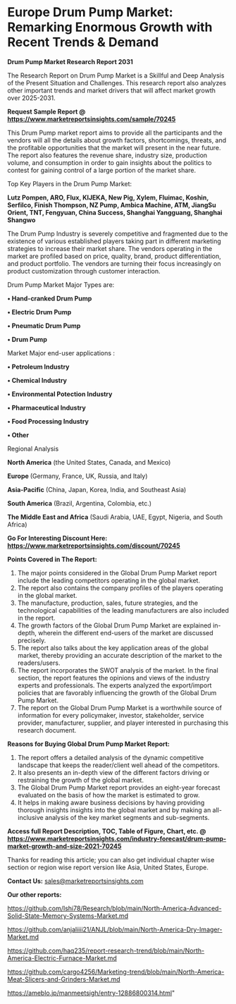 # Europe Drum Pump Market: Remarking Enormous Growth with Recent Trends & Demand

<strong>Drum Pump Market Research Report 2031</strong>

The Research Report on Drum Pump Market is a Skillful and Deep Analysis of the Present Situation and Challenges. This research report also analyzes other important trends and market drivers that will affect market growth over 2025-2031.

<strong>Request Sample Report @ <a href=https://www.marketreportsinsights.com/sample/70245>https://www.marketreportsinsights.com/sample/70245</a></strong>

This Drum Pump market report aims to provide all the participants and the vendors will all the details about growth factors, shortcomings, threats, and the profitable opportunities that the market will present in the near future. The report also features the revenue share, industry size, production volume, and consumption in order to gain insights about the politics to contest for gaining control of a large portion of the market share.

Top Key Players in the Drum Pump Market:

<strong>Lutz Pompen, ARO, Flux, KIJEKA, New Pig, Xylem, Fluimac, Koshin, Serfilco, Finish Thompson, NZ Pump, Ambica Machine, ATM, JiangSu Orient, TNT, Fengyuan, China Success, Shanghai Yangguang, Shanghai Shangwo</strong>

The Drum Pump Industry is severely competitive and fragmented due to the existence of various established players taking part in different marketing strategies to increase their market share. The vendors operating in the market are profiled based on price, quality, brand, product differentiation, and product portfolio. The vendors are turning their focus increasingly on product customization through customer interaction.

Drum Pump Market Major Types are:

<strong>• Hand-cranked Drum Pump

• Electric Drum Pump

• Pneumatic Drum Pump

• Drum Pump</strong>

Market Major end-user applications :

<strong>• Petroleum Industry

• Chemical Industry

• Environmental Potection Industry

• Pharmaceutical Industry

• Food Processing Industry

• Other</strong>

Regional Analysis

</u><strong><b>North America</b></strong> (the United States, Canada, and Mexico)

<strong><b>Europe </b></strong>(Germany, France, UK, Russia, and Italy)

<strong><b>Asia-Pacific</b></strong> (China, Japan, Korea, India, and Southeast Asia)

<strong><b>South America</b></strong> (Brazil, Argentina, Colombia, etc.)

<strong><b>The Middle East and Africa</b></strong> (Saudi Arabia, UAE, Egypt, Nigeria, and South Africa)

<strong>Go For Interesting Discount Here: <a href=https://www.marketreportsinsights.com/discount/70245>https://www.marketreportsinsights.com/discount/70245</a></strong>

<strong>Points Covered in The Report:</strong>
<ol>
  <li>The major points considered in the Global Drum Pump Market report include the leading competitors operating in the global market.</li>
  <li>The report also contains the company profiles of the players operating in the global market.</li>
  <li>The manufacture, production, sales, future strategies, and the technological capabilities of the leading manufacturers are also included in the report.</li>
  <li>The growth factors of the Global Drum Pump Market are explained in-depth, wherein the different end-users of the market are discussed precisely.</li>
  <li>The report also talks about the key application areas of the global market, thereby providing an accurate description of the market to the readers/users.</li>
  <li>The report incorporates the SWOT analysis of the market. In the final section, the report features the opinions and views of the industry experts and professionals. The experts analyzed the export/import policies that are favorably influencing the growth of the Global Drum Pump Market.</li>
  <li>The report on the Global Drum Pump Market is a worthwhile source of information for every policymaker, investor, stakeholder, service provider, manufacturer, supplier, and player interested in purchasing this research document.</li>
</ol>
<strong>Reasons for Buying Global Drum Pump Market Report:</strong>

<ol>
  <li>The report offers a detailed analysis of the dynamic competitive landscape that keeps the reader/client well ahead of the competitors.</li>
  <li>It also presents an in-depth view of the different factors driving or restraining the growth of the global market.</li>
  <li>The Global Drum Pump Market report provides an eight-year forecast evaluated on the basis of how the market is estimated to grow.</li>
  <li>It helps in making aware business decisions by having providing thorough insights insights into the global market and by making an all-inclusive analysis of the key market segments and sub-segments.</li>
</ol>
<strong>Access full Report Description, TOC, Table of Figure, Chart, etc. @ <a href=https://www.marketreportsinsights.com/industry-forecast/drum-pump-market-growth-and-size-2021-70245>https://www.marketreportsinsights.com/industry-forecast/drum-pump-market-growth-and-size-2021-70245</a></strong>


Thanks for reading this article; you can also get individual chapter wise section or region wise report version like Asia, United States, Europe.

<strong>Contact Us:</strong>
sales@marketreportsinsights.com

<strong>Our other reports:</strong>

<a href=https://github.com/Ishi78/Research/blob/main/North-America-Advanced-Solid-State-Memory-Systems-Market.md>https://github.com/Ishi78/Research/blob/main/North-America-Advanced-Solid-State-Memory-Systems-Market.md</a>

<a href=https://github.com/anjaliiii21/ANJL/blob/main/North-America-Dry-Imager-Market.md>https://github.com/anjaliiii21/ANJL/blob/main/North-America-Dry-Imager-Market.md</a>

<a href=https://github.com/haq235/report-research-trend/blob/main/North-America-Electric-Furnace-Market.md>https://github.com/haq235/report-research-trend/blob/main/North-America-Electric-Furnace-Market.md</a>

<a href=https://github.com/cargo4256/Marketing-trend/blob/main/North-America-Meat-Slicers-and-Grinders-Market.md>https://github.com/cargo4256/Marketing-trend/blob/main/North-America-Meat-Slicers-and-Grinders-Market.md</a>

<a href=https://ameblo.jp/manmeetsigh/entry-12886800314.html>https://ameblo.jp/manmeetsigh/entry-12886800314.html</a>"
